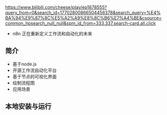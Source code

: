 https://www.bilibili.com/cheese/play/ep1878555?query_from=0&search_id=17702800866504456378&search_query=%E4%BA%94%E9%87%8C%E5%A2%A9%E8%8C%B6%E7%A4%BE&csource=common_hpsearch_null_null&spm_id_from=333.337.search-card.all.click

- n8n 正在重新定义工作流和自动化的未来

## 简介
- 基于node.js
- 开源工作流自动化平台
- 基于节点的可视化界面
- 绘制流程图
- 应用场景

## 本地安装与运行

